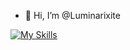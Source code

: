 - 👋 Hi, I’m @Luminarixite

[![My Skills](https://skillicons.dev/icons?i=rust,java,js,py,lua)](https://skillicons.dev)
